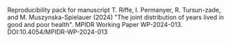 Reproducibility pack for manuscript T. Riffe, I. Permanyer, R. Tursun-zade, and M. Muszynska-Spielauer (2024) "The joint distribution of years lived in good and poor health". MPIDR Working Paper WP-2024-013. DOI:10.4054/MPIDR-WP-2024-013
